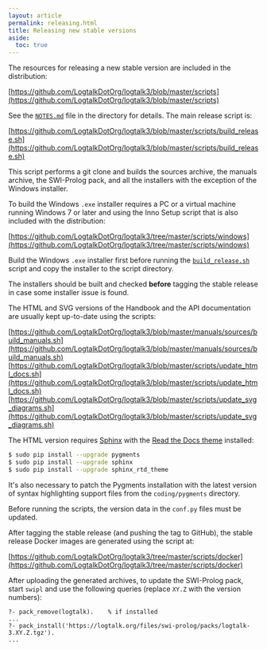 ```yaml
---
layout: article
permalink: releasing.html
title: Releasing new stable versions
aside:
  toc: true
---
```


The resources for releasing a new stable version are included in the
distribution:

[https://github.com/LogtalkDotOrg/logtalk3/blob/master/scripts](https://github.com/LogtalkDotOrg/logtalk3/blob/master/scripts)

See the [`NOTES.md`](https://github.com/LogtalkDotOrg/logtalk3/blob/master/scripts/NOTES.md)
file in the directory for details. The main release script is:

[https://github.com/LogtalkDotOrg/logtalk3/blob/master/scripts/build_release.sh](https://github.com/LogtalkDotOrg/logtalk3/blob/master/scripts/build_release.sh)

This script performs a git clone and builds the sources archive, the manuals archive, the SWI-Prolog pack, and all the installers with the exception of the Windows installer.

To build the Windows `.exe` installer requires a PC or a virtual machine running Windows 7 or later and using the Inno Setup script that is also included with the distribution:

[https://github.com/LogtalkDotOrg/logtalk3/tree/master/scripts/windows](https://github.com/LogtalkDotOrg/logtalk3/tree/master/scripts/windows)

Build the Windows `.exe` installer first before running the
[`build_release.sh`](https://github.com/LogtalkDotOrg/logtalk3/blob/master/scripts/build_release.sh)
script and copy the installer to the script directory.

The installers should be built and checked **before** tagging the stable
release in case some installer issue is found.

The HTML and SVG versions of the Handbook and the API documentation are usually kept
up-to-date using the scripts:

[https://github.com/LogtalkDotOrg/logtalk3/blob/master/manuals/sources/build_manuals.sh](https://github.com/LogtalkDotOrg/logtalk3/blob/master/manuals/sources/build_manuals.sh)
[https://github.com/LogtalkDotOrg/logtalk3/blob/master/scripts/update_html_docs.sh](https://github.com/LogtalkDotOrg/logtalk3/blob/master/scripts/update_html_docs.sh)
[https://github.com/LogtalkDotOrg/logtalk3/blob/master/scripts/update_svg_diagrams.sh](https://github.com/LogtalkDotOrg/logtalk3/blob/master/scripts/update_svg_diagrams.sh)

The HTML version requires [Sphinx](http://sphinx-doc.org/) with the
[Read the Docs theme](https://github.com/rtfd/sphinx_rtd_theme) installed:

```bash
$ sudo pip install --upgrade pygments
$ sudo pip install --upgrade sphinx
$ sudo pip install --upgrade sphinx_rtd_theme
```

It's also necessary to patch the Pygments installation with the latest version of syntax highlighting support files from the `coding/pygments` directory.

Before running the scripts, the version data in the `conf.py` files must be updated.

After tagging the stable release (and pushing the tag to GitHub), the stable release Docker images are generated using the script at:

[https://github.com/LogtalkDotOrg/logtalk3/tree/master/scripts/docker](https://github.com/LogtalkDotOrg/logtalk3/tree/master/scripts/docker)

After uploading the generated archives, to update the SWI-Prolog pack, start `swipl` and use the following queries (replace `XY.Z` with the version numbers):

```logtalk
?- pack_remove(logtalk).    % if installed
...
?- pack_install('https://logtalk.org/files/swi-prolog/packs/logtalk-3.XY.Z.tgz').
...
```
